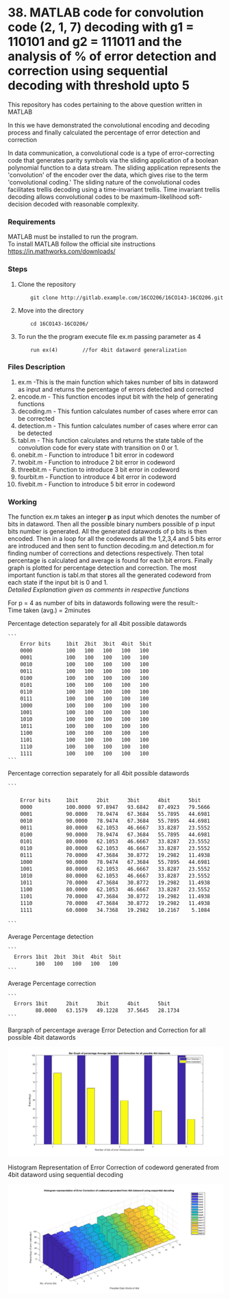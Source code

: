 # 38. MATLAB code for convolution code (2, 1, 7) decoding with g1 = 110101 and g2 =  111011  and  the  analysis  of  %  of  error  detection  and  correction  using sequential decoding with threshold upto 5

This repository has codes pertaining to the above question written in MATLAB<br>

In this we have demonstrated the convolutional encoding and decoding process and finally calculated the percentage of error detection and correction<br>

In data communication, a convolutional code is a type of error-correcting code that generates parity symbols via the sliding application of a boolean polynomial function to a data stream. 
The sliding application represents the 'convolution' of the encoder over the data, which gives rise to the term 'convolutional coding.' 
The sliding nature of the convolutional codes facilitates trellis decoding using a time-invariant trellis. 
Time invariant trellis decoding allows convolutional codes to be maximum-likelihood soft-decision decoded with reasonable complexity.<br>

### Requirements
MATLAB must be installed to run the program.<br>
To install MATLAB follow the official site instructions <a>https://in.mathworks.com/downloads/</a><br>

### Steps

1. Clone the repository

    ```
        git clone http://gitlab.example.com/16CO206/16CO143-16CO206.git
    ```
2. Move into the directory  
    
    ```
        cd 16CO143-16CO206/
    ```       
3. To run the the program execute file ex.m passing parameter as 4 

    ```
        run ex(4)        //for 4bit dataword generalization
    ``` 

### Files Description

1. ex.m -This is the main function which takes number of bits in dataword as input and returns the percentage of errors detected and corrected
2. encode.m - This function encodes input bit with the help of generating functions
3. decoding.m - This funtion calculates number of cases where error can be corrected
4. detection.m - This funtion calculates number of cases where error can be detected
5. tabl.m - This function calculates and returns the state table of the convolution code for every state with transition on 0 or 1.
6. onebit.m - Function to introduce 1 bit error in codeword
7. twobit.m - Function to introduce 2 bit error in codeword
8. threebit.m - Function to introduce 3 bit error in codeword
9. fourbit.m - Function to introduce 4 bit error in codeword
10. fivebit.m - Function to introduce 5 bit error in codeword


### Working

The function ex.m takes an integer <b>p</b> as input which denotes the number of bits in dataword. Then all the possible binary numbers possible of p input bits number is generated.
All the generated datawords of p bits is then encoded. Then in a loop for all the codewords all the 1,2,3,4 and 5 bits error are introduced and then sent to function decoding.m and detection.m for finding number of corrections and detections respectively.
Then total percentage is calculated and average is found for each bit errors. Finally graph is plotted for percentage detection and correction.
The most important function is tabl.m that stores all the generated codeword from each state if the input bit is 0 and 1.<br> <i>Detailed Explanation given as comments in respective functions</i> <br>

For p = 4 as number of bits in datawords following were the result:-<br>
Time taken (avg.) = 2minutes<br>

Percentage detection separately for all 4bit possible datawords

    ```
        Error bits     1bit  2bit  3bit  4bit  5bit
        0000           100   100   100   100   100
        0001           100   100   100   100   100
        0010           100   100   100   100   100
        0011           100   100   100   100   100
        0100           100   100   100   100   100
        0101           100   100   100   100   100
        0110           100   100   100   100   100
        0111           100   100   100   100   100
        1000           100   100   100   100   100
        1001           100   100   100   100   100
        1010           100   100   100   100   100
        1011           100   100   100   100   100
        1100           100   100   100   100   100
        1101           100   100   100   100   100
        1110           100   100   100   100   100
        1111           100   100   100   100   100
    ```
  
    
Percentage correction separately for all 4bit possible datawords 

    ```
    
        Error bits     1bit      2bit      3bit      4bit      5bit
        0000           100.0000  97.8947   93.6842   87.4923   79.5666
        0001           90.0000   78.9474   67.3684   55.7895   44.6981
        0010           90.0000   78.9474   67.3684   55.7895   44.6981
        0011           80.0000   62.1053   46.6667   33.8287   23.5552
        0100           90.0000   78.9474   67.3684   55.7895   44.6981
        0101           80.0000   62.1053   46.6667   33.8287   23.5552
        0110           80.0000   62.1053   46.6667   33.8287   23.5552
        0111           70.0000   47.3684   30.8772   19.2982   11.4938
        1000           90.0000   78.9474   67.3684   55.7895   44.6981
        1001           80.0000   62.1053   46.6667   33.8287   23.5552
        1010           80.0000   62.1053   46.6667   33.8287   23.5552
        1011           70.0000   47.3684   30.8772   19.2982   11.4938
        1100           80.0000   62.1053   46.6667   33.8287   23.5552
        1101           70.0000   47.3684   30.8772   19.2982   11.4938
        1110           70.0000   47.3684   30.8772   19.2982   11.4938
        1111           60.0000   34.7368   19.2982   10.2167    5.1084
       
    ```

    
Average Percentage detection

    ```
      Errors 1bit  2bit  3bit  4bit  5bit
             100   100   100   100   100
    ```

    
Average Percentage correction    

    ```
      Errors 1bit      2bit      3bit      4bit      5bit
             80.0000   63.1579   49.1228   37.5645   28.1734
    ```


Bargraph of percentage average Error Detection and Correction for all possible 4bit datawords

![](2Dbargraph.jpg)


Histogram Representation of Error Correction of codeword generated from 4bit dataword using sequential decoding

![](3Dhistogram.jpg)




